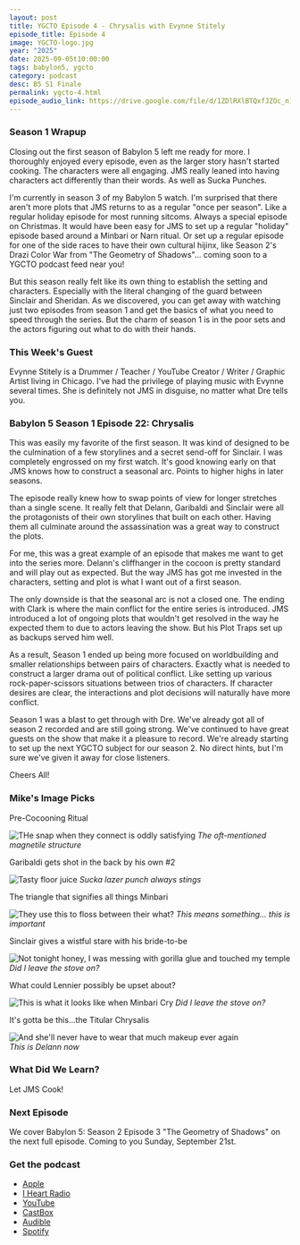 ```yaml
---
layout: post
title: YGCTO Episode 4 - Chrysalis with Evynne Stitely
episode_title: Episode 4
image: YGCTO-logo.jpg
year: "2025"
date: 2025-09-05t10:00:00
tags: babylon5, ygcto
category: podcast
desc: B5 S1 Finale
permalink: ygcto-4.html
episode_audio_link: https://drive.google.com/file/d/1ZDlRXlBTQxfJZOc_n10cjcLsXa97m52p/view?usp=sharing
---
```


### Season 1 Wrapup

Closing out the first season of Babylon 5 left me ready for more. I thoroughly enjoyed every episode, even as the larger story hasn't started cooking. The characters were all engaging. JMS really leaned into having characters act differently than their words. As well as Sucka Punches.

I'm currently in season 3 of my Babylon 5 watch. I'm surprised that there aren't more plots that JMS returns to as a regular "once per season". Like a regular holiday episode for most running sitcoms. Always a special episode on Christmas. It would have been easy for JMS to set up a regular "holiday" episode based around a Minbari or Narn ritual. Or set up a regular episode for one of the side races to have their own cultural hijinx, like Season 2's Drazi Color War from "The Geometry of Shadows"... coming soon to a YGCTO podcast feed near you!

But this season really felt like its own thing to establish the setting and characters. Especially with the literal changing of the guard between Sinclair and Sheridan. As we discovered, you can get away with watching just two episodes from season 1 and get the basics of what you need to speed through the series. But the charm of season 1 is in the poor sets and the actors figuring out what to do with their hands.

### This Week's Guest

Evynne Stitely is a Drummer / Teacher / YouTube Creator / Writer / Graphic Artist living in Chicago. I've had the privilege of playing music with Evynne several times. She is definitely not JMS in disguise, no matter what Dre tells you.

### Babylon 5 Season 1 Episode 22: Chrysalis

This was easily my favorite of the first season. It was kind of designed to be the culmination of a few storylines and a secret send-off for Sinclair. I was completely engrossed on my first watch. It's good knowing early on that JMS knows how to construct a seasonal arc. Points to higher highs in later seasons.

The episode really knew how to swap points of view for longer stretches than a single scene. It really felt that Delann, Garibaldi and Sinclair were all the protagonists of their own storylines that built on each other. Having them all culminate around the assassination was a great way to construct the plots.

For me, this was a great example of an episode that makes me want to get into the series more. Delann's cliffhanger in the cocoon is pretty standard and will play out as expected. But the way JMS has got me invested in the characters, setting and plot is what I want out of a first season.

The only downside is that the seasonal arc is not a closed one. The ending with Clark is where the main conflict for the entire series is introduced. JMS introduced a lot of ongoing plots that wouldn't get resolved in the way he expected them to due to actors leaving the show. But his Plot Traps set up as backups served him well.

As a result, Season 1 ended up being more focused on worldbuilding and smaller relationships between pairs of characters. Exactly what is needed to construct a larger drama out of political conflict. Like setting up various rock-paper-scissors situations between trios of characters. If character desires are clear, the interactions and plot decisions will naturally have more conflict.

Season 1 was a blast to get through with Dre. We've already got all of season 2 recorded and are still going strong. We've continued to have great guests on the show that make it a pleasure to record. We're already starting to set up the next YGCTO subject for our season 2. No direct hints, but I'm sure we've given it away for close listeners.

Cheers All!

### Mike's Image Picks

Pre-Cocooning Ritual

<div class="image-plus-caption">
<img src="/ms_assets/images/bab5/ep4/Chrysalis-Device.jpg" alt="THe snap when they connect is oddly satisfying">
<em>The oft-mentioned magnetile structure</em>
</div>

Garibaldi gets shot in the back by his own #2

<div class="image-plus-caption">
<img src="/ms_assets/images/bab5/ep4/garibaldi-down.jpg" alt="Tasty floor juice">
<em>Sucka lazer punch always stings</em>
</div>

The triangle that signifies all things Minbari

<div class="image-plus-caption">
<img src="/ms_assets/images/bab5/ep4/meaningless-triangle.jpg" alt="They use this to floss between their what?">
<em>This means something... this is important</em>
</div>

Sinclair gives a wistful stare with his bride-to-be

<div class="image-plus-caption">
<img src="/ms_assets/images/bab5/ep4/newly-engaged.jpg" alt="Not tonight honey, I was messing with gorilla glue and touched my temple">
<em>Did I leave the stove on?</em>
</div>

What could Lennier possibly be upset about?

<div class="image-plus-caption">
<img src="/ms_assets/images/bab5/ep4/tears-of-lennier.jpg" alt="This is what it looks like when Minbari Cry">
<em>Did I leave the stove on?</em>
</div>

It's gotta be this...the Titular Chrysalis

<div class="image-plus-caption">
<img src="/ms_assets/images/bab5/ep4/titular-chrysalis.jpg" alt="And she'll never have to wear that much makeup ever again"><br />
<em>This is Delann now</em>
</div>

### What Did We Learn?

Let JMS Cook!

### Next Episode

We cover Babylon 5: Season 2 Episode 3 "The Geometry of Shadows" on the next full episode. Coming to you Sunday, September 21st.


### Get the podcast

- <a href="https://podcasts.apple.com/us/podcast/you-gotta-check-this-out/id1827840063" target="_blank">Apple</a>
- <a href="https://www.iheart.com/podcast/269-you-gotta-check-this-out-286870826/" target="_blank">I Heart Radio</a>
- <a href="https://www.youtube.com/watch?v=tJklo8C_wLk&list=PL5N0kOYu7gH4ttYHJz4vlQNiwhAcNDIYe" target="_blank">YouTube</a>
- <a href="https://castbox.fm/channel/You-Gotta-Check-This-Out!-id6684593?country=us" target="_blank">CastBox</a>
- <a href="https://www.audible.com/podcast/ITEM_NAME/B0FHZD3TV9?qid=1753047101&sr=1-1&ref_pageloadid=not_applicable&pf_rd_p=83218cca-c308-412f-bfcf-90198b687a2f&pf_rd_r=1Y22648K70VFN579SFNF&plink=MgJUQtEbuvASs5gh&pageLoadId=CkYrwLMhoqxJDaDb&creativeId=0d6f6720-f41c-457e-a42b-8c8dceb62f2c&ref=a_search_c3_lProduct_1_1" target="_blank">Audible</a>
- <a href="https://open.spotify.com/show/4IQrAJ74XC2gd70U9OG1qq" target="_blank">Spotify</a>




